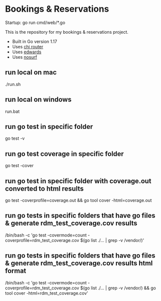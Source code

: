 # Bookings & Reservations

Startup:
go run cmd/web/*.go

This is the repository for my bookings & reservations project.

- Built in Go version 1.17
- Uses [chi router](https://github.com/go-chi/chi)
- Uses [edwards](https://github.com/alexedwards/scs)
- Uses [nosurf](https://github.com/justinas/nosurf)

## run local on mac
./run.sh

## run local on windows
run.bat

## run go test in specific folder
go test -v

## run go test coverage in specific folder
go test -cover

## run go test in specific folder with coverage.out converted to html results
go test -coverprofile=coverage.out && go tool cover -html=coverage.out

## run go tests in specific folders that have go files & generate rdm_test_coverage.cov results
/bin/bash -c 'go test -covermode=count -coverprofile=rdm_test_coverage.cov $(go list ./... | grep -v /vendor/)'

## run go tests in specific folders that have go files & generate rdm_test_coverage.cov results html format
/bin/bash -c 'go test -covermode=count -coverprofile=rdm_test_coverage.cov $(go list ./... | grep -v /vendor/) && go tool cover -html=rdm_test_coverage.cov'